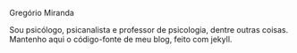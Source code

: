Gregório Miranda

Sou psicólogo, psicanalista e professor de psicologia, dentre outras coisas.
Mantenho aqui o código-fonte de meu blog, feito com jekyll.

<!---
ggio/ggio is a ✨ special ✨ repository because its `README.md` (this file) appears on your GitHub profile.
You can click the Preview link to take a look at your changes.
--->
